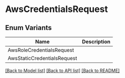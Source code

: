 # AwsCredentialsRequest

## Enum Variants

| Name | Description |
|---- | -----|
| AwsRoleCredentialsRequest |  |
| AwsStaticCredentialsRequest |  |

[[Back to Model list]](../README.md#documentation-for-models) [[Back to API list]](../README.md#documentation-for-api-endpoints) [[Back to README]](../README.md)


